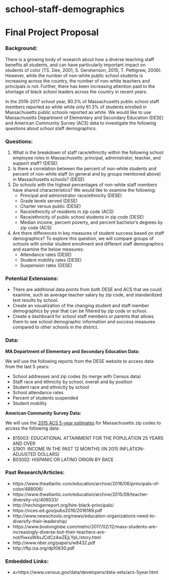 # school-staff-demographics

<h1>Final Project Proposal</h1>

<h3>Background:</h3>

There is a growing body of research about how a diverse teaching staff benefits all students, and can have particularly important impact on students of color (TS. Dee, 2001; S. Gershenson, 2015; T. Pettigrew, 2006). However, while the number of non-white public school students is increasing across the country, the number of non-white teachers and principals is not. Further, there has been increasing attention paid to the shortage of black school leaders across the country in recent years.

In the 2016-2017 school year, 90.3% of Massachusetts public school staff members reported as white while only 61.3% of students enrolled in Massachusetts public schools reported as white. We would like to use Massachusetts Department of Elementary and Secondary Education (DESE) and American Community Survey (ACS) data to investigate the following questions about school staff demographics. 

<h3>Questions:</h3>

<ol>
<li>What is the breakdown of staff race/ethnicity within the following school employee roles in Massachusetts: principal, administrator, teacher, and support staff? (DESE)</li>
<li>Is there a correlation between the percent of non-white students and percent of non-white staff (in general and by groups mentioned above) in Massachusetts schools? (DESE)</li>
<li>Do schools with the highest percentages of non-white staff members have shared characteristics? We would like to examine the following:<ul></li>
<li>Principal and administrator race/ethnicity (DESE)</li>
<li>Grade levels served (DESE)</li>
<li>Charter versus public (DESE) </li>
<li>Race/ethnicity of residents in zip code (ACS)</li>
<li>Race/ethnicity of public school students in zip code (DESE)</li>
  <li>Median income, percent poverty, and percent bachelor’s degrees by zip code (ACS)</li></ul>
<li>Are there differences in key measures of student success based on staff demographics? To explore this question, we will compare groups of schools with similar student enrollment and different staff demographics and examine the below measures:<ul></li>
  <li>Attendance rates (DESE)</li>
  <li>Student mobility rates (DESE)</li>
  <li>Suspension rates (DESE)</li>
  </ul></ol>

<h3>Potential Extensions:</h3>
<ul>
<li>There are additional data points from both DESE and ACS that we could examine, such as average teacher salary by zip code, and standardized test results by school.</li>
<li>Create an visualization of the changing student and staff member demographics by year that can be filtered by zip code or school.</li>
<li>Create a dashboard for school staff members or parents that allows them to see school demographic information and success measures compared to other schools in the district.</li>
</ul>

<h3>Data:</h3>

<b>MA Department of Elementary and Secondary Education Data:</b>

We will use the following reports from the DESE website to access data from the last 5 years:
<ul>
  <li>School addresses and zip codes (to merge with Census data)</li>
<li>Staff race and ethnicity by school, overall and by position</li>
<li>Student race and ethnicity by school</li>
<li>School attendance rates</li>
<li>Percent of students suspended</li>
<li>Student mobility</li>
</ul>

<b>American Community Survey Data:</b>

<p hidden>a=https://www.census.gov/data/developers/data-sets/acs-5year.html</p>

We will use the <a href=a>2015 ACS 5-year estimates</a> for Massachusetts zip codes to access the following data:
<ul>
  <li>B15003: EDUCATIONAL ATTAINMENT FOR THE POPULATION 25 YEARS AND OVER</li>
  <li>S1901: INCOME IN THE PAST 12 MONTHS (IN 2015 INFLATION-ADJUSTED DOLLARS)</li>
  <li>B03002: HISPANIC OR LATINO ORIGIN BY RACE</li>
</ul>


<h3>Past Research/Articles:</h3>
<ul>
  <li>https://www.theatlantic.com/education/archive/2016/06/principals-of-color/488006/</li>
<li>https://www.theatlantic.com/education/archive/2015/09/teacher-diversity-viz/406033/</li>
<li>http://hechingerreport.org/hire-black-principals/</li>
<li>https://nces.ed.gov/pubs2016/2016189.pdf</li>
<li>http://www.newschools.org/news/education-organizations-need-to-diversify-their-leadership/</li>
<li>https://www.bostonglobe.com/metro/2017/02/12/mass-students-are-increasingly-diverse-but-their-teachers-are-not/fiwxsW4sJCdCz4wZEjLYpL/story.html</li>
<li>http://www.nber.org/papers/w8432.pdf</li>
<li>http://ftp.iza.org/dp10630.pdf</li>
</ul>

<h3>Embedded Links:</h3>
<ul>
<li>a=https://www.census.gov/data/developers/data-sets/acs-5year.html</li>
</ul>
